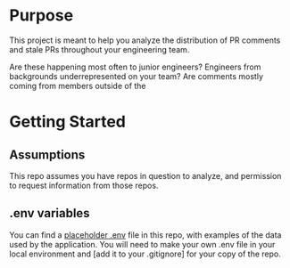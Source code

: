 # Purpose

This project is meant to help you analyze the distribution of PR comments and stale PRs throughout your engineering team.

Are these happening most often to junior engineers? Engineers from backgrounds underrepresented on your team? Are comments mostly coming from members outside of the 

# Getting Started

## Assumptions
This repo assumes you have repos in question to analyze, and permission to request information from those repos.
## .env variables

You can find a [placeholder .env]() file in this repo, with examples of the data used by the application. 
You will need to make your own .env file in your local environment and [add it to your .gitignore] for your copy of the repo.